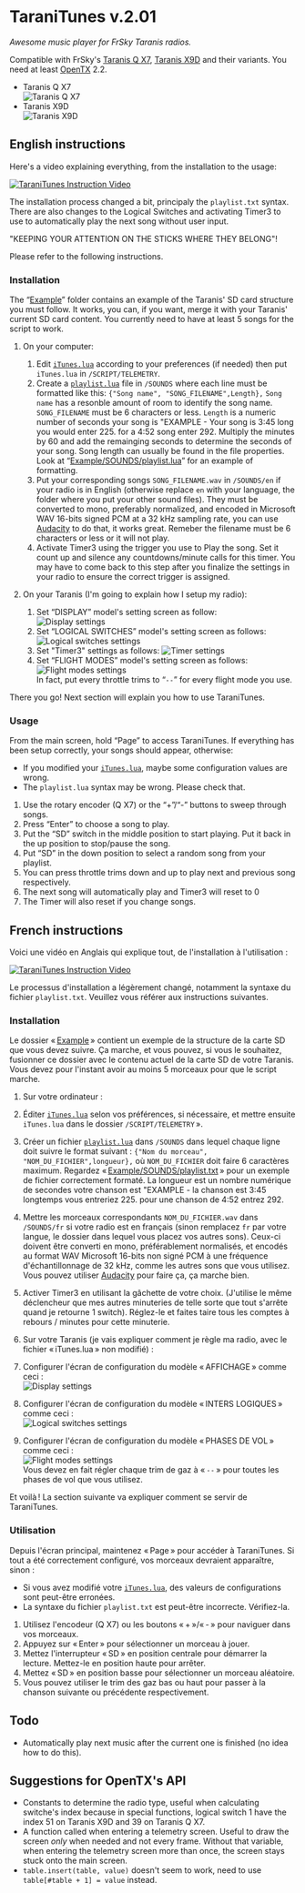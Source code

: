 TaraniTunes v.2.01
===========

*Awesome music player for FrSky Taranis radios.*

Compatible with FrSky's [Taranis Q X7](https://www.frsky-rc.com/product/taranis-q-x7-2), [Taranis X9D](https://www.frsky-rc.com/product/taranis-x9d-plus-2) and their variants.
You need at least [OpenTX](http://www.open-tx.org) 2.2.

* Taranis Q X7  
  ![Taranis Q X7](Screenshots/TaraniTunesQX7.png)
* Taranis X9D  
  ![Taranis X9D](Screenshots/TaraniTunesX9D.PNG)

English instructions
--------------------

Here's a video explaining everything, from the installation to the usage:

[![TaraniTunes Instruction Video](https://img.youtube.com/vi/gCiody4izEs/0.jpg)](https://youtu.be/gCiody4izEs)

The installation process changed a bit, principaly the `playlist.txt` syntax. 
There are also changes to the Logical Switches and activating Timer3 to use to automatically play the next song without user input.

"KEEPING YOUR ATTENTION ON THE STICKS WHERE THEY BELONG"!

Please refer to the following instructions.

### Installation

The “[Example](Example)” folder contains an example of the Taranis' SD card structure you must follow. It works, you can, if you want, merge it with your Taranis' current SD card content. You currently need to have at least 5 songs for the script to work.

1. On your computer:
	1. Edit [`iTunes.lua`](iTunes.lua) according to your preferences (if needed) then put `iTunes.lua` in `/SCRIPT/TELEMETRY`.
	2. Create a [`playlist.lua`](Example/SOUNDS/playlist.lua) file in `/SOUNDS` where each line must be formatted like this: `{"Song name", "SONG_FILENAME",Length},` `Song name` has a resonble amount of room to identify the song name. `SONG_FILENAME` must be 6 characters or less. `Length` is a numeric number of seconds your song is "EXAMPLE - Your song is 3:45 long you would enter 225.  for a 4:52 song enter 292.  Multiply the minutes by 60 and add the remainging seconds to determine the seconds of your song. Song length can usually be found in the file properties. Look at “[Example/SOUNDS/playlist.lua](Example/SOUNDS/playlist.lua)” for an example of formatting.  
	3. Put your corresponding songs `SONG_FILENAME.wav` in `/SOUNDS/en` if your radio is in English (otherwise replace `en` with your language, the folder where you put your other sound files). They must be converted to mono, preferably normalized, and encoded in Microsoft WAV 16-bits signed PCM at a 32 kHz sampling rate, you can use [Audacity](http://www.audacityteam.org) to do that, it works great. Remeber the filename must be 6 characters or less or it will not play. 
	4. Activate Timer3 using the trigger you use to Play the song.  Set it count up and silence any countdowns/minute calls for this timer. You may have to come back to this step after you finalize the settings in your radio to ensure the correct trigger is assigned.

2. On your Taranis (I'm going to explain how I setup my radio):
	1. Set “DISPLAY” model's setting screen as follow:  
	![Display settings](Screenshots/DisplaySettings.png)
	2. Set “LOGICAL SWITCHES” model's setting screen as follows:  
	![Logical switches settings](Screenshots/LogicalSwitchesSettings.PNG) 
	3. Set "Timer3" settings as follows:
	![Timer settings](Screenshots/TaraniTunesTimer.PNG)   
	4. Set “FLIGHT MODES” model's setting screen as follows:    
	![Flight modes settings](Screenshots/FlightModesSettings.png)  
	In fact, put every throttle trims to “`--`” for every flight mode you use.

There you go! Next section will explain you how to use TaraniTunes.


### Usage

From the main screen, hold “Page” to access TaraniTunes. If everything has been setup correctly, your songs should appear, otherwise:

* If you modified your [`iTunes.lua`](iTunes.lua), maybe some configuration values are wrong.
* The `playlist.lua` syntax may be wrong. Please check that.

1. Use the rotary encoder (Q X7) or the “+”/“-” buttons to sweep through songs.
2. Press “Enter” to choose a song to play.
3. Put the “SD” switch in the middle position to start playing. Put it back in the up position to stop/pause the song.
4. Put “SD” in the down position to select a random song from your playlist.
5. You can press throttle trims down and up to play next and previous song respectively.
6. The next song will automatically play and Timer3 will reset to 0 
7. The Timer will also reset if you change songs.

French instructions
-------------------

Voici une vidéo en Anglais qui explique tout, de l'installation à l'utilisation :

[![TaraniTunes Instruction Video](https://img.youtube.com/vi/gCiody4izEs/0.jpg)](https://youtu.be/gCiody4izEs)

Le processus d'installation a légèrement changé, notamment la syntaxe du fichier `playlist.txt`. Veuillez vous référer aux instructions suivantes.


### Installation

Le dossier « [Example](Example) » contient un exemple de la structure de la carte SD que vous devez suivre. Ça marche, et vous pouvez, si vous le souhaitez, fusionner ce dossier avec le contenu actuel de la carte SD de votre Taranis. Vous devez pour l'instant avoir au moins 5 morceaux pour que le script marche.

1. Sur votre ordinateur :

1. Éditer [`iTunes.lua`](iTunes.lua) selon vos préférences, si nécessaire, et mettre ensuite `iTunes.lua` dans le dossier `/SCRIPT/TELEMETRY` ».
2. Créer un fichier [`playlist.lua`](Example/SOUNDS/playlist.txt) dans `/SOUNDS` dans lequel chaque ligne doit suivre le format suivant : `{"Nom du morceau", "NOM_DU_FICHIER",longueur},` où `NOM_DU_FICHIER` doit faire 6 caractères maximum. Regardez « [Example/SOUNDS/playlist.txt](Example/SOUNDS/playlist.txt) » pour un exemple de fichier correctement formaté.   La longueur est un nombre numérique de secondes votre chanson est "EXAMPLE - la chanson est 3:45 longtemps vous entreriez 225. pour une chanson de 4:52 entrez 292.
3. Mettre les morceaux correspondants `NOM_DU_FICHIER.wav` dans `/SOUNDS/fr` si votre radio est en français (sinon remplacez `fr` par votre langue, le dossier dans lequel vous placez vos autres sons). Ceux-ci doivent être converti en mono, préférablement normalisés, et encodés au format WAV Microsoft 16-bits non signé PCM à une fréquence d'échantillonnage de 32 kHz, comme les autres sons que vous utilisez. Vous pouvez utiliser [Audacity](http://www.audacityteam.org) pour faire ça, ça marche bien.
4. Activer Timer3 en utilisant la gâchette de votre choix. (J'utilise le même déclencheur que mes autres minuteries de telle sorte que tout s'arrête quand je retourne 1 switch). Réglez-le et faites taire tous les comptes à rebours / minutes pour cette minuterie.

2. Sur votre Taranis (je vais expliquer comment je règle ma radio, avec le fichier « iTunes.lua » non modifié) :

1. Configurer l'écran de configuration du modèle « AFFICHAGE » comme ceci :  
![Display settings](Screenshots/DisplaySettings.png)
2. Configurer l'écran de configuration du modèle « INTERS LOGIQUES » comme ceci :  
![Logical switches settings](Screenshots/LogicalSwitchesSettings.png)
3. Configurer l'écran de configuration du modèle « PHASES DE VOL » comme ceci :  
![Flight modes settings](Screenshots/FlightModesSettings.png)  
Vous devez en fait régler chaque trim de gaz à « `--` » pour toutes les phases de vol que vous utilisez.

Et voilà ! La section suivante va expliquer comment se servir de TaraniTunes.

### Utilisation

Depuis l'écran principal, maintenez « Page » pour accéder à TaraniTunes. Si tout a été correctement configuré, vos morceaux devraient apparaître, sinon :

* Si vous avez modifié votre [`iTunes.lua`](iTunes.lua), des valeurs de configurations sont peut-être erronées.
* La syntaxe du fichier `playlist.txt` est peut-être incorrecte. Vérifiez-la.

1. Utilisez l'encodeur (Q X7) ou les boutons « + »/« - » pour naviguer dans vos morceaux.
2. Appuyez sur « Enter » pour sélectionner un morceau à jouer.
3. Mettez l'interrupteur « SD » en position centrale pour démarrer la lecture. Mettez-le en position haute pour arrêter.
4. Mettez « SD » en position basse pour sélectionner un morceau aléatoire.
5. Vous pouvez utiliser le trim des gaz bas ou haut pour passer à la chanson suivante ou précédente respectivement.


Todo
----

* Automatically play next music after the current one is finished (no idea how to do this).


Suggestions for OpenTX's API
----------------------------

* Constants to determine the radio type, useful when calculating switche's index because in special functions, logical switch 1 have the index 51 on Taranis X9D and 39 on Taranis Q X7.
* A function called when entering a telemetry screen. Useful to draw the screen *only* when needed and not every frame. Without that variable, when entering the telemetry screen more than once, the screen stays stuck onto the main screen.
* `table.insert(table, value)` doesn't seem to work, need to use `table[#table + 1] = value` instead.
